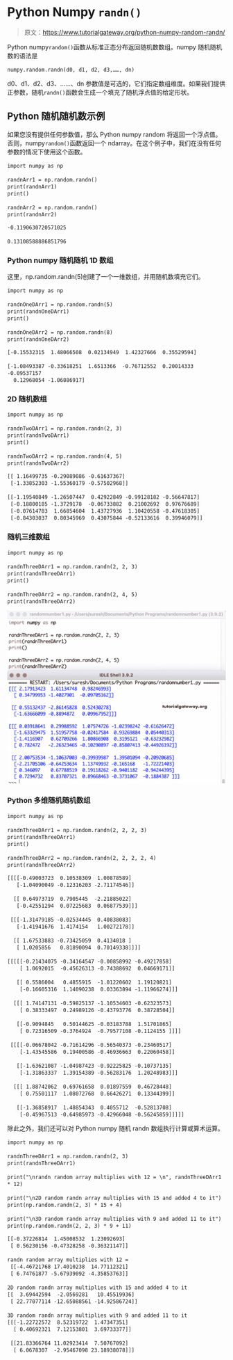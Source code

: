 # Python Numpy `randn()`

> 原文：<https://www.tutorialgateway.org/python-numpy-random-randn/>

Python numpy`random()`函数从标准正态分布返回随机数数组。numpy 随机随机数的语法是

```
numpy.random.randn(d0, d1, d2, d3,……, dn)
```

d0、d1、d2、d3、……、dn 参数值是可选的，它们指定数组维度。如果我们提供正参数，随机`randn()`函数会生成一个填充了随机浮点值的给定形状。

## Python 随机随机数示例

如果您没有提供任何参数值，那么 Python numpy random 将返回一个浮点值。否则，numpy`random()`函数返回一个 ndarray。在这个例子中，我们在没有任何参数的情况下使用这个函数。

```
import numpy as np

randnArr1 = np.random.randn()
print(randnArr1)
print()

randnArr2 = np.random.randn()
print(randnArr2)
```

```
-0.1190630720571025

0.13108588886851796
```

### Python numpy 随机随机 1D 数组

这里，np.random.randn(5)创建了一个一维数组，并用随机数填充它们。

```
import numpy as np

randnOneDArr1 = np.random.randn(5)
print(randnOneDArr1)
print()

randnOneDArr2 = np.random.randn(8)
print(randnOneDArr2)
```

```
[-0.15532315  1.48066508  0.02134949  1.42327666  0.35529594]

[-1.08493387 -0.33618251  1.6513366  -0.76712552  0.20014333 -0.09537157
  0.12968054 -1.06886917]
```

### 2D 随机数组

```
import numpy as np

randnTwoDArr1 = np.random.randn(2, 3)
print(randnTwoDArr1)
print()

randnTwoDArr2 = np.random.randn(4, 5)
print(randnTwoDArr2)
```

```
[[ 1.16499735 -0.29089086 -0.61637367]
 [-1.33852303 -1.55360179 -0.57502968]]

[[-1.19540849 -1.26507447  0.42922849 -0.99128182 -0.56647817]
 [-0.18800185 -1.3729178  -0.06733882  0.21002692  0.97676689]
 [-0.07614783  1.66854604  1.43727936  1.10420558 -0.47618305]
 [-0.84303037  0.80345969  0.43075844 -0.52133616  0.39946079]]
```

### 随机三维数组

```
import numpy as np

randnThreeDArr1 = np.random.randn(2, 2, 3)
print(randnThreeDArr1)
print()

randnThreeDArr2 = np.random.randn(2, 4, 5)
print(randnThreeDArr2)
```

![Python numpy random randn 1](img/59a83fbb99ab972c687c0366db92a1b7.png)

### Python 多维随机随机数组

```
import numpy as np

randnThreeDArr1 = np.random.randn(2, 2, 2, 3)
print(randnThreeDArr1)
print()

randnThreeDArr2 = np.random.randn(2, 2, 2, 2, 4)
print(randnThreeDArr2)
```

```
[[[[-0.49003723  0.10538309  1.00878589]
   [-1.04090049 -0.12316203 -2.71174546]]

  [[ 0.64973719  0.7905445  -2.21885022]
   [-0.42551294  0.07225683  0.06877539]]]

 [[[-1.31479185 -0.02534445  0.40838083]
   [-1.41941676  1.4174154   1.00272178]]

  [[ 1.67533883 -0.73425059  0.4134018 ]
   [ 1.0205856   0.81890094  0.70149338]]]]

[[[[[-0.21434075 -0.34164547 -0.00858992 -0.49217858]
    [ 1.0692015  -0.45626313 -0.74388692  0.04669171]]

   [[ 0.5586004   0.4855915  -1.01220602  1.19120821]
    [-0.16605316  1.14090238  0.03363894 -1.11966274]]]

  [[[ 1.74147131 -0.59825137 -1.10534603 -0.62323573]
    [ 0.38333497  0.24989126 -0.43793776  0.38728504]]

   [[-0.9094845   0.50144625 -0.03183788  1.51701865]
    [ 0.72316509 -0.3764924  -0.79577108 -0.1124155 ]]]]

 [[[[-0.06678042 -0.71614296 -0.56540373 -0.23460517]
    [-1.43545586  0.19400586 -0.46936663  0.22060458]]

   [[-1.63621087 -1.04987423 -0.92225825 -0.10737135]
    [-1.31863337  1.39154389 -0.56283176  1.20248983]]]

  [[[ 1.88742062  0.69761658  0.01897559  0.46728448]
    [ 0.75501117  1.08072768  0.66426271  0.13344399]]

   [[-1.36858917  1.48854343  0.4055712  -0.52813708]
    [-0.45967513 -0.64985973 -0.42966048 -0.56245859]]]]]
```

除此之外，我们还可以对 Python numpy 随机 randn 数组执行计算或算术运算。

```
import numpy as np

randnThreeDArr1 = np.random.randn(2, 3)
print(randnThreeDArr1)

print("\nrandn random array multiplies with 12 = \n", randnThreeDArr1 * 12)

print("\n2D random randn array multiplies with 15 and added 4 to it")
print(np.random.randn(2, 3) * 15 + 4)

print("\n3D random randn array multiplies with 9 and added 11 to it")
print(np.random.randn(2, 2, 3) * 9 + 11)
```

```
[[-0.37226814  1.45008532  1.23092693]
 [ 0.56230156 -0.47328258 -0.36321147]]

randn random array multiplies with 12 = 
 [[-4.46721768 17.4010238  14.77112321]
 [ 6.74761877 -5.67939092 -4.35853763]]

2D random randn array multiplies with 15 and added 4 to it
[[  3.69442594  -2.0569281   10.45519936]
 [ 22.77077114 -12.65088561 -14.92586724]]

3D random randn array multiplies with 9 and added 11 to it
[[[-1.22722572  8.52319722  1.47347351]
  [ 0.40692321  7.12153801  3.69733377]]

 [[21.83366764 11.02923414  7.50767092]
  [ 6.0678307  -2.95467098 23.18938078]]]
```